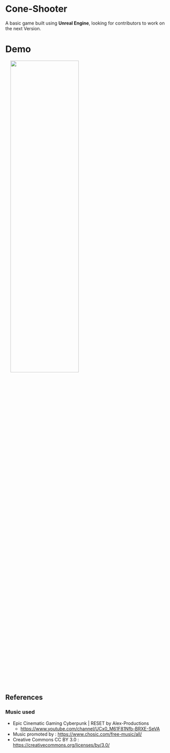 # Cone-Shooter
A basic game built using <b>Unreal Engine</b>, looking for contributors to work on the next Version.

# Demo
&nbsp;&nbsp;&nbsp;&nbsp;<img src="./Extra/Demo.gif" width="65%" height="50%"><br>

## References
### Music used
- Epic Cinematic Gaming Cyberpunk | RESET by Alex-Productions 
  - https://www.youtube.com/channel/UCx0_M61F81Nfb-BRXE-SeVA
- Music promoted by : https://www.chosic.com/free-music/all/
- Creative Commons CC BY 3.0 : https://creativecommons.org/licenses/by/3.0/
 
